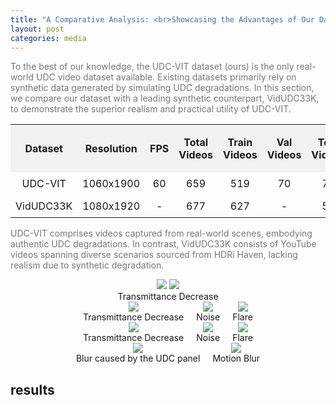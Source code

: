 ```yaml
---
title: "A Comparative Analysis: <br>Showcasing the Advantages of Our Dataset"
layout: post
categories: media
--- 
```


<style>
/* Add some style to the images */
.images-container {
  display: flex;
  justify-content: center;
  align-items: center;
  gap: 20px; /* Adjust the gap between images */
}

.images-container img {
  max-width: 100%;
  height: auto;
}

/* Add some space between the images and the results section */
.results-section {
  margin-top: 20px; /* Adjust the top margin as needed */
}

  table {
    width: 100%;
    border-collapse: collapse;
  }
  th, td {
    border: none;
    padding: 8px;
    text-align: center;
  }
  th {
    background-color: #f2f2f2;
  }

</style>

<p style="color: #777;">
  To the best of our knowledge, the UDC-VIT dataset (ours) is the only real-world UDC video dataset available. Existing datasets primarily rely on synthetic data generated by simulating UDC degradations. In this section, we compare our dataset with a leading synthetic counterpart, VidUDC33K, to demonstrate the superior realism and practical utility of UDC-VIT.
</p>

<table>
  <tr>
    <th> Dataset </th>
    <th> Resolution </th>
    <th> FPS </th>
    <th> Total Videos </th>
    <th> Train Videos </th>
    <th> Val Videos </th>
    <th> Test Videos </th>
    <th> Frames per Video </th>
  </tr>
  <tr>
    <td>UDC-VIT</td>
    <td>1060x1900</td>
    <td>60</td>
    <td>659</td>
    <td>519</td>
    <td>70</td>
    <td>70</td>
    <td>-</td>
  </tr>
  <tr>
    <td>VidUDC33K</td>
    <td>1080x1920</td>
    <td>-</td>
    <td>677</td>
    <td>627</td>
    <td>-</td>
    <td>50</td>
    <td>50</td>
  </tr>
</table>



<p style="color: #777;">
  UDC-VIT comprises videos captured from real-world scenes, embodying authentic UDC degradations. In contrast, VidUDC33K consists of YouTube videos spanning diverse scenarios sourced from HDRi Haven, lacking realism due to synthetic degradation.
</p>



<div class="images-container">
  <div style="text-align: center;">
    <img src="https://geonyeong-park.github.io/spectral-motion-alignment/static/gifs/long/penguins_swimming2/input.gif" style="max-width: 230px;">
    <img src="https://geonyeong-park.github.io/spectral-motion-alignment/static/gifs/long/penguins_swimming2/shark.gif" style="max-width: 230px;">
    <div>Transmittance Decrease</div>
  </div>
<!--   <div style="text-align: center;">
    <img src="https://geonyeong-park.github.io/spectral-motion-alignment/static/gifs/long/penguins_swimming2/shark.gif" style="max-width: 230px;">
    <div>Noise</div>
  </div> -->
</div>


<div class="images-container">
  <div style="text-align: center;">
    <img src="https://geonyeong-park.github.io/spectral-motion-alignment/static/gifs/long/penguins_swimming2/input.gif" style="max-width: 230px;">
    <div>Transmittance Decrease</div>
  </div>
  <div style="text-align: center;">
    <img src="https://geonyeong-park.github.io/spectral-motion-alignment/static/gifs/long/penguins_swimming2/shark.gif" style="max-width: 230px;">
    <div>Noise</div>
  </div>
  <div style="text-align: center;">
    <img src="https://geonyeong-park.github.io/spectral-motion-alignment/static/gifs/long/penguins_swimming2/input.gif" style="max-width: 230px;">
    <div>Flare</div> 
  </div>
</div>

<div class="images-container">
  <div style="text-align: center;">
    <img src="https://geonyeong-park.github.io/spectral-motion-alignment/static/gifs/long/penguins_swimming2/input.gif" style="max-width: 230px;">
    <div>Transmittance Decrease</div>
  </div>
  <div style="text-align: center;">
    <img src="https://geonyeong-park.github.io/spectral-motion-alignment/static/gifs/long/penguins_swimming2/shark.gif" style="max-width: 230px;">
    <div>Noise</div>
  </div>
  <div style="text-align: center;">
    <img src="https://geonyeong-park.github.io/spectral-motion-alignment/static/gifs/long/penguins_swimming2/input.gif" style="max-width: 230px;">
    <div>Flare</div> 
  </div>
</div>

<div class="images-container">
  <div style="text-align: center;">
    <img src="https://geonyeong-park.github.io/spectral-motion-alignment/static/gifs/long/penguins_swimming2/input.gif" style="max-width: 230px;">
    <div>Blur caused by the UDC panel</div> 
  </div>
  <div style="text-align: center;">
    <img src="https://geonyeong-park.github.io/spectral-motion-alignment/static/gifs/long/penguins_swimming2/input.gif" style="max-width: 230px;">
    <div>Motion Blur</div> 
  </div>
</div>

## results
